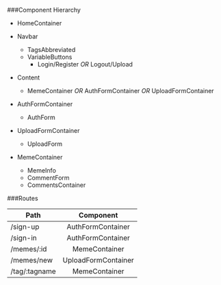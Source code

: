 ###Component Hierarchy

* HomeContainer
 * Navbar
   * TagsAbbreviated
   * VariableButtons    
     * Login/Register _OR_ Logout/Upload
 * Content
   * MemeContainer _OR_ AuthFormContainer _OR_ UploadFormContainer  

* AuthFormContainer
  * AuthForm

* UploadFormContainer
  * UploadForm

* MemeContainer
  * MemeInfo
  * CommentForm
  * CommentsContainer


###Routes

| Path          |  Component           |
|---------------|:--------------------:|
| /sign-up      |  AuthFormContainer   |
| /sign-in      |  AuthFormContainer   |
| /memes/:id    |  MemeContainer       |
| /memes/new    |  UploadFormContainer |
| /tag/:tagname |  MemeContainer       |
